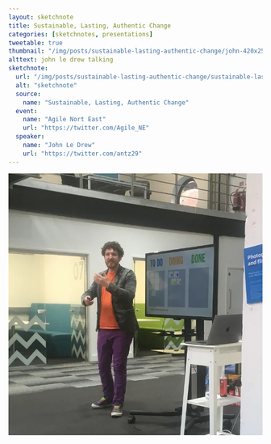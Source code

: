 ```yaml
---
layout: sketchnote
title: Sustainable, Lasting, Authentic Change
categories: [sketchnotes, presentations]
tweetable: true
thumbnail: "/img/posts/sustainable-lasting-authentic-change/john-420x255.webp"
alttext: john le drew talking
sketchnote:
  url: "/img/posts/sustainable-lasting-authentic-change/sustainable-lasting-authentic-change.webp"
  alt: "sketchnote"
  source:
    name: "Sustainable, Lasting, Authentic Change"
  event:
    name: "Agile Nort East"
    url: "https://twitter.com/Agile_NE"
  speaker:
    name: "John Le Drew"
    url: "https://twitter.com/antz29"
---
```


<img src="/img/posts/sustainable-lasting-authentic-change/john.webp" alt="john le drew speaking at Agile NE" />
